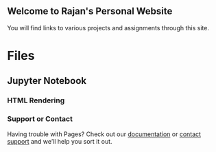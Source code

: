 ## Welcome to Rajan's Personal Website

You will find links to various projects and assignments through this site.

# Files
## Jupyter Notebook
### HTML Rendering

### Support or Contact

Having trouble with Pages? Check out our [documentation](https://help.github.com/categories/github-pages-basics/) or [contact support](https://github.com/contact) and we’ll help you sort it out.

